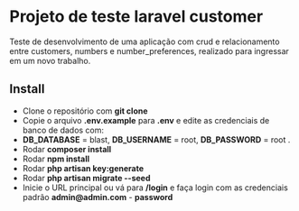 # Projeto de teste laravel customer

Teste de desenvolvimento de uma aplicação com crud e relacionamento entre customers, numbers e number_preferences, realizado para ingressar em um novo trabalho.

## Install

- Clone o repositório com __git clone__
- Copie o arquivo __.env.example__ para __.env__ e edite as credenciais de banco de dados com:
- __DB_DATABASE__ = blast, __DB_USERNAME__ = root, __DB_PASSWORD__ = root .
- Rodar __composer install__
- Rodar __npm install__
- Rodar __php artisan key:generate__
- Rodar __php artisan migrate --seed__
- Inicie o URL principal ou vá para __/login__ e faça login com as credenciais padrão __admin@admin.com__ - __password__
